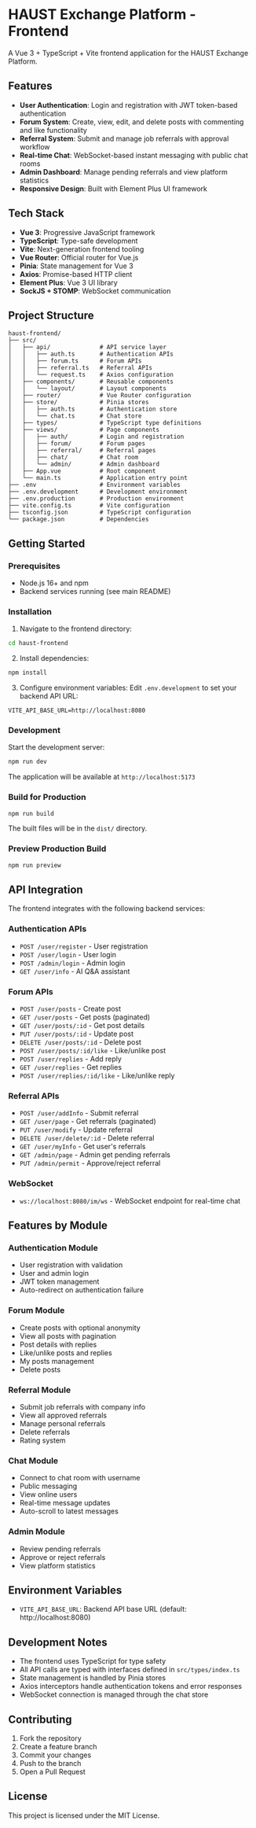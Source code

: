 # HAUST Exchange Platform - Frontend

A Vue 3 + TypeScript + Vite frontend application for the HAUST Exchange Platform.

## Features

- **User Authentication**: Login and registration with JWT token-based authentication
- **Forum System**: Create, view, edit, and delete posts with commenting and like functionality
- **Referral System**: Submit and manage job referrals with approval workflow
- **Real-time Chat**: WebSocket-based instant messaging with public chat rooms
- **Admin Dashboard**: Manage pending referrals and view platform statistics
- **Responsive Design**: Built with Element Plus UI framework

## Tech Stack

- **Vue 3**: Progressive JavaScript framework
- **TypeScript**: Type-safe development
- **Vite**: Next-generation frontend tooling
- **Vue Router**: Official router for Vue.js
- **Pinia**: State management for Vue 3
- **Axios**: Promise-based HTTP client
- **Element Plus**: Vue 3 UI library
- **SockJS + STOMP**: WebSocket communication

## Project Structure

```
haust-frontend/
├── src/
│   ├── api/              # API service layer
│   │   ├── auth.ts       # Authentication APIs
│   │   ├── forum.ts      # Forum APIs
│   │   ├── referral.ts   # Referral APIs
│   │   └── request.ts    # Axios configuration
│   ├── components/       # Reusable components
│   │   └── layout/       # Layout components
│   ├── router/           # Vue Router configuration
│   ├── store/            # Pinia stores
│   │   ├── auth.ts       # Authentication store
│   │   └── chat.ts       # Chat store
│   ├── types/            # TypeScript type definitions
│   ├── views/            # Page components
│   │   ├── auth/         # Login and registration
│   │   ├── forum/        # Forum pages
│   │   ├── referral/     # Referral pages
│   │   ├── chat/         # Chat room
│   │   └── admin/        # Admin dashboard
│   ├── App.vue           # Root component
│   └── main.ts           # Application entry point
├── .env                  # Environment variables
├── .env.development      # Development environment
├── .env.production       # Production environment
├── vite.config.ts        # Vite configuration
├── tsconfig.json         # TypeScript configuration
└── package.json          # Dependencies
```

## Getting Started

### Prerequisites

- Node.js 16+ and npm
- Backend services running (see main README)

### Installation

1. Navigate to the frontend directory:
```bash
cd haust-frontend
```

2. Install dependencies:
```bash
npm install
```

3. Configure environment variables:
Edit `.env.development` to set your backend API URL:
```
VITE_API_BASE_URL=http://localhost:8080
```

### Development

Start the development server:
```bash
npm run dev
```

The application will be available at `http://localhost:5173`

### Build for Production

```bash
npm run build
```

The built files will be in the `dist/` directory.

### Preview Production Build

```bash
npm run preview
```

## API Integration

The frontend integrates with the following backend services:

### Authentication APIs
- `POST /user/register` - User registration
- `POST /user/login` - User login
- `POST /admin/login` - Admin login
- `GET /user/info` - AI Q&A assistant

### Forum APIs
- `POST /user/posts` - Create post
- `GET /user/posts` - Get posts (paginated)
- `GET /user/posts/:id` - Get post details
- `PUT /user/posts/:id` - Update post
- `DELETE /user/posts/:id` - Delete post
- `POST /user/posts/:id/like` - Like/unlike post
- `POST /user/replies` - Add reply
- `GET /user/replies` - Get replies
- `POST /user/replies/:id/like` - Like/unlike reply

### Referral APIs
- `POST /user/addInfo` - Submit referral
- `GET /user/page` - Get referrals (paginated)
- `PUT /user/modify` - Update referral
- `DELETE /user/delete/:id` - Delete referral
- `GET /user/myInfo` - Get user's referrals
- `GET /admin/page` - Admin get pending referrals
- `PUT /admin/permit` - Approve/reject referral

### WebSocket
- `ws://localhost:8080/im/ws` - WebSocket endpoint for real-time chat

## Features by Module

### Authentication Module
- User registration with validation
- User and admin login
- JWT token management
- Auto-redirect on authentication failure

### Forum Module
- Create posts with optional anonymity
- View all posts with pagination
- Post details with replies
- Like/unlike posts and replies
- My posts management
- Delete posts

### Referral Module
- Submit job referrals with company info
- View all approved referrals
- Manage personal referrals
- Delete referrals
- Rating system

### Chat Module
- Connect to chat room with username
- Public messaging
- View online users
- Real-time message updates
- Auto-scroll to latest messages

### Admin Module
- Review pending referrals
- Approve or reject referrals
- View platform statistics

## Environment Variables

- `VITE_API_BASE_URL`: Backend API base URL (default: http://localhost:8080)

## Development Notes

- The frontend uses TypeScript for type safety
- All API calls are typed with interfaces defined in `src/types/index.ts`
- State management is handled by Pinia stores
- Axios interceptors handle authentication tokens and error responses
- WebSocket connection is managed through the chat store

## Contributing

1. Fork the repository
2. Create a feature branch
3. Commit your changes
4. Push to the branch
5. Open a Pull Request

## License

This project is licensed under the MIT License.
